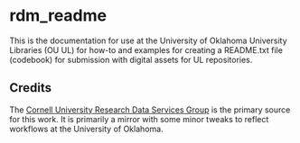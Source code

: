 # rdm_readme

This is the documentation for use at the University of Oklahoma University Libraries (OU UL) for how-to and examples for 
creating a README.txt file (codebook) for submission with digital assets for UL repositories. 

## Credits

The [Cornell University Research Data Services Group](https://data.research.cornell.edu/content/readme) is the primary source for this work. It is primarily a mirror with some minor tweaks to reflect workflows at the University of Oklahoma. 
